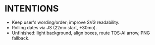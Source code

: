 # INTENTIONS
- Keep user's wording/order; improve SVG readability.
- Rolling dates via JS (22mo start, +30mo).
- Unfinished: light background, align boxes, route TOS‑AI arrow, PNG fallback.

